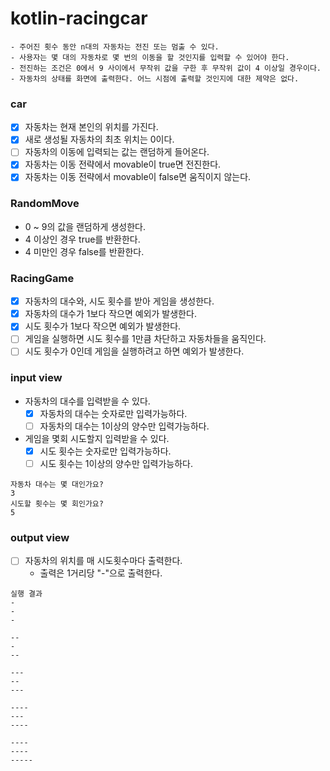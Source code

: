 # kotlin-racingcar

```
- 주어진 횟수 동안 n대의 자동차는 전진 또는 멈출 수 있다.
- 사용자는 몇 대의 자동차로 몇 번의 이동을 할 것인지를 입력할 수 있어야 한다.
- 전진하는 조건은 0에서 9 사이에서 무작위 값을 구한 후 무작위 값이 4 이상일 경우이다.
- 자동차의 상태를 화면에 출력한다. 어느 시점에 출력할 것인지에 대한 제약은 없다.
```

### car
- [x] 자동차는 현재 본인의 위치를 가진다.
- [x] 새로 생성될 자동차의 최초 위치는 0이다.
- [ ] 자동차의 이동에 입력되는 값는 랜덤하게 들어온다.
- [x] 자동차는 이동 전략에서 movable이 true면 전진한다.
- [x] 자동차는 이동 전략에서 movable이 false면 움직이지 않는다.

### RandomMove
- 0 ~ 9의 값을 랜덤하게 생성한다.
- 4 이상인 경우 true를 반환한다.
- 4 미만인 경우 false를 반환한다.

### RacingGame
- [x] 자동차의 대수와, 시도 횟수를 받아 게임을 생성한다.
- [x] 자동차의 대수가 1보다 작으면 예외가 발생한다.
- [x] 시도 횟수가 1보다 작으면 예외가 발생한다.
- [ ] 게임을 실행하면 시도 횟수를 1만큼 차단하고 자동차들을 움직인다.
- [ ] 시도 횟수가 0인데 게임을 실행하려고 하면 예외가 발생한다.

### input view
- 자동차의 대수를 입력받을 수 있다.
  - [x] 자동차의 대수는 숫자로만 입력가능하다.
  - [ ] 자동차의 대수는 1이상의 양수만 입력가능하다.
- 게임을 몇회 시도할지 입력받을 수 있다.
  - [x] 시도 횟수는 숫자로만 입력가능하다.
  - [ ] 시도 횟수는 1이상의 양수만 입력가능하다.
```
자동차 대수는 몇 대인가요?
3
시도할 횟수는 몇 회인가요?
5
```

### output view
- [ ] 자동차의 위치를 매 시도횟수마다 출력한다.
  - 출력은 1거리당 "-"으로 출력한다.
```
실행 결과
-
-
-

--
-
--

---
--
---

----
---
----

----
----
-----
```
